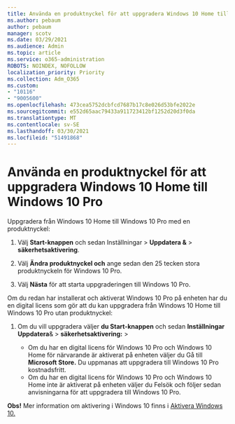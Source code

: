 ```yaml
---
title: Använda en produktnyckel för att uppgradera Windows 10 Home till Windows 10 Pro
ms.author: pebaum
author: pebaum
manager: scotv
ms.date: 03/29/2021
ms.audience: Admin
ms.topic: article
ms.service: o365-administration
ROBOTS: NOINDEX, NOFOLLOW
localization_priority: Priority
ms.collection: Adm_O365
ms.custom:
- "10116"
- "9005600"
ms.openlocfilehash: 473cea5752dcbfcd7687b17c8e026d53bfe2022e
ms.sourcegitcommit: e552d65aac79433a911723412bf1252d20d3f0da
ms.translationtype: MT
ms.contentlocale: sv-SE
ms.lasthandoff: 03/30/2021
ms.locfileid: "51491868"
---
```

# <a name="use-a-product-key-to-upgrade-windows-10-home-to-windows-10-pro"></a>Använda en produktnyckel för att uppgradera Windows 10 Home till Windows 10 Pro

Uppgradera från Windows 10 Home till Windows 10 Pro med en produktnyckel:

1. Välj **Start-knappen** och sedan Inställningar  >  **Uppdatera &**  >  **säkerhetsaktivering**.

1. Välj **Ändra produktnyckel och** ange sedan den 25 tecken stora produktnyckeln för Windows 10 Pro.

1. Välj **Nästa** för att starta uppgraderingen till Windows 10 Pro.

Om du redan har installerat och aktiverat Windows 10 Pro på enheten har du en digital licens som gör att du kan uppgradera från Windows 10 Home till Windows 10 Pro utan produktnyckel:

1. Om du vill uppgradera väljer **du Start-knappen** och sedan **Inställningar Uppdatera**&  >  **säkerhetsaktivering:**  >  

    - Om du har en digital licens för Windows 10 Pro och Windows 10 Home för närvarande är aktiverat på enheten väljer du Gå till **Microsoft Store.** Du uppmanas att uppgradera till Windows 10 Pro kostnadsfritt.
    - Om du har en digital licens för Windows 10 Pro och Windows 10 Home inte är aktiverat på enheten väljer du Felsök och följer sedan anvisningarna för att uppgradera till Windows 10 Pro.

**Obs!** Mer information om aktivering i Windows 10 finns i [Aktivera Windows 10.](https://support.microsoft.com/windows/activate-windows-10-c39005d4-95ee-b91e-b399-2820fda32227)